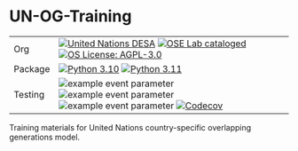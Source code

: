 # UN-OG-Training

| | |
| --- | --- |
| Org | [![United Nations DESA](https://img.shields.io/badge/United%20Nations%20DESA-blue)](https://www.un.org/en/desa) [![OSE Lab cataloged](https://img.shields.io/badge/OSE%20Lab-catalogued-critical)](https://github.com/OpenSourceEcon) [![OS License: AGPL-3.0](https://img.shields.io/badge/OS%20License-AGPL%203.0-yellow)](https://github.com/OpenRG/UN-OT-Training/blob/main/LICENSE) |
| Package | [![Python 3.10](https://img.shields.io/badge/python-3.10-blue.svg)](https://www.python.org/downloads/release/python-31013/) [![Python 3.11](https://img.shields.io/badge/python-3.11-blue.svg)](https://www.python.org/downloads/release/python-3115/) |
| Testing | ![example event parameter](https://github.com/OpenRG/UN-OG-Training/actions/workflows/build_and_test.yml/badge.svg?branch=main) ![example event parameter](https://github.com/OpenRG/UN-OG-Training/actions/workflows/deploy_docs.yml/badge.svg?branch=main) ![example event parameter](https://github.com/OpenRG/UN-OG-Training/actions/workflows/check_format.yml/badge.svg?branch=main) [![Codecov](https://codecov.io/gh/OpenRG/UN-OG-Training/branch/main/graph/badge.svg)](https://codecov.io/gh/OpenRG/UN-OG-Training) |

Training materials for United Nations country-specific overlapping generations model.
